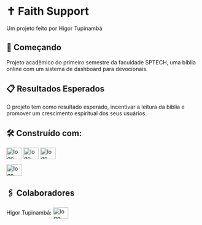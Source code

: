 # ✝️ Faith Support 

Um projeto feito por Higor Tupinambá

## 🚀 Começando

Projeto acadêmico do primeiro semestre da faculdade SPTECH, uma bíblia online com um sistema de dashboard para devocionais.

## 📋 Resultados Esperados

O projeto tem como resultado esperado, incentivar a leitura da bíblia e promover um crescimento espiritual dos seus usuários. <br>

## 🛠️ Construído com:

<img align="center" height="30" width="40" alt="logo HTML" src="https://cdn.jsdelivr.net/gh/devicons/devicon@latest/icons/html5/html5-original.svg" />

<img align="center" height="30" width="40" alt="logo HTML" src="https://cdn.jsdelivr.net/gh/devicons/devicon@latest/icons/css3/css3-original.svg" />

<img align="center" height="30" width="40" alt="logo HTML" src="https://cdn.jsdelivr.net/gh/devicons/devicon@latest/icons/javascript/javascript-original.svg" />

<img align="center" height="30" width="40" alt="logo MySql" src="https://cdn.jsdelivr.net/gh/devicons/devicon/icons/mysql/mysql-plain-wordmark.svg" /><br>

## 🖇️ Colaboradores

Higor Tupinambá: <a href="https://github.com/higortupi" target="_blank"><img align="center" height="30" width="40" alt="logo GitHub" src="https://cdn.jsdelivr.net/gh/devicons/devicon/icons/github/github-original.svg" />
</a>

